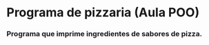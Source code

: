 <h1> Programa de pizzaria (Aula POO) </h1>

<h3> Programa que imprime ingredientes de sabores de pizza. </h3>